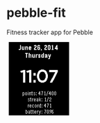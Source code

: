 pebble-fit
==========

Fitness tracker app for Pebble

<img src="https://github.com/cheniel/pebble-fit/raw/master/samples/sample1.png">
